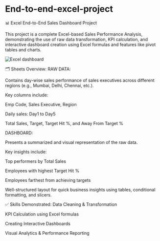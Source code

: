 # End-to-end-excel-project

📊 Excel End-to-End Sales Dashboard Project


This project is a complete Excel-based Sales Performance Analysis, demonstrating the use of raw data transformation, KPI calculation, and interactive dashboard creation using Excel formulas and features like pivot tables and charts.

![Excel dashboard](https://github.com/user-attachments/assets/a82b2821-a87a-4e28-ab49-e559a6f78f83)


🗂 Sheets Overview:
RAW DATA:

Contains day-wise sales performance of sales executives across different regions (e.g., Mumbai, Delhi, Chennai, etc.).

Key columns include:

Emp Code, Sales Executive, Region

Daily sales: Day1 to Day5

Total Sales, Target, Target Hit %, and Away From Target %

DASHBOARD:

Presents a summarized and visual representation of the raw data.

Key insights include:

Top performers by Total Sales

Employees with highest Target Hit %

Employees farthest from achieving targets

Well-structured layout for quick business insights using tables, conditional formatting, and slicers.

✅ Skills Demonstrated:
Data Cleaning & Transformation

KPI Calculation using Excel formulas

Creating Interactive Dashboards

Visual Analytics & Performance Reporting

